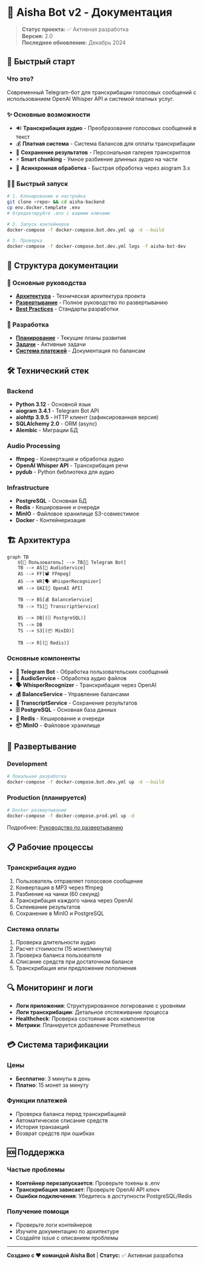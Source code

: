 # 🤖 Aisha Bot v2 - Документация

> **Статус проекта:** ✅ Активная разработка  
> **Версия:** 2.0  
> **Последнее обновление:** Декабрь 2024

## 🚀 Быстрый старт

### Что это?
Современный Telegram-бот для транскрибации голосовых сообщений с использованием OpenAI Whisper API и системой платных услуг.

### ✨ Основные возможности
- 🔊 **Транскрибация аудио** - Преобразование голосовых сообщений в текст
- 💰 **Платная система** - Система балансов для оплаты транскрибации  
- 📝 **Сохранение результатов** - Персональная галерея транскриптов
- ⚡ **Smart chunking** - Умное разбиение длинных аудио на части
- 🔄 **Асинхронная обработка** - Быстрая обработка через aiogram 3.x

### 🏃‍♂️ Быстрый запуск

```bash
# 1. Клонирование и настройка
git clone <repo> && cd aisha-backend
cp env.docker.template .env
# Отредактируйте .env с вашими ключами

# 2. Запуск контейнеров
docker-compose -f docker-compose.bot.dev.yml up -d --build

# 3. Проверка
docker-compose -f docker-compose.bot.dev.yml logs -f aisha-bot-dev
```

## 📁 Структура документации

### 📖 Основные руководства
- **[Архитектура](architecture.md)** - Техническая архитектура проекта
- **[Развертывание](DEPLOYMENT.md)** - Полное руководство по развертыванию
- **[Best Practices](best_practices.md)** - Стандарты разработки

### 🔧 Разработка
- **[Планирование](PLANNING.md)** - Текущие планы развития
- **[Задачи](TASK.md)** - Активные задачи
- **[Система платежей](PAYMENT_SYSTEM.md)** - Документация по балансам

## 🛠️ Технический стек

### Backend
- **Python 3.12** - Основной язык
- **aiogram 3.4.1** - Telegram Bot API
- **aiohttp 3.9.5** - HTTP клиент (зафиксированная версия)
- **SQLAlchemy 2.0** - ORM (async)
- **Alembic** - Миграции БД

### Audio Processing
- **ffmpeg** - Конвертация и обработка аудио
- **OpenAI Whisper API** - Транскрибация речи
- **pydub** - Python библиотека для аудио

### Infrastructure
- **PostgreSQL** - Основная БД
- **Redis** - Кеширование и очереди
- **MinIO** - Файловое хранилище S3-совместимое
- **Docker** - Контейнеризация

## 🏗️ Архитектура

```mermaid
graph TB
    U[👤 Пользователь] --> TB[🤖 Telegram Bot]
    TB --> AS[🎵 AudioService]
    AS --> FF[📽️ FFmpeg]
    AS --> WR[🗣️ WhisperRecognizer]
    WR --> OAI[🤖 OpenAI API]
    
    TB --> BS[💰 BalanceService]
    TB --> TS[📝 TranscriptService]
    
    BS --> DB[(🗄️ PostgreSQL)]
    TS --> DB
    TS --> S3[(📦 MinIO)]
    
    TB --> R[(🔴 Redis)]
```

### Основные компоненты

- **🤖 Telegram Bot** - Обработка пользовательских сообщений
- **🎵 AudioService** - Обработка аудио файлов
- **🗣️ WhisperRecognizer** - Транскрибация через OpenAI
- **💰 BalanceService** - Управление балансами
- **📝 TranscriptService** - Сохранение результатов
- **🗄️ PostgreSQL** - Основная база данных
- **🔴 Redis** - Кеширование и очереди
- **📦 MinIO** - Файловое хранилище

## 🚀 Развертывание

### Development
```bash
# Локальная разработка
docker-compose -f docker-compose.bot.dev.yml up -d --build
```

### Production (планируется)
```bash
# Docker развертывание
docker-compose -f docker-compose.prod.yml up -d
```

Подробнее: [Руководство по развертыванию](DEPLOYMENT.md)

## 📋 Рабочие процессы

### Транскрибация аудио
1. Пользователь отправляет голосовое сообщение
2. Конвертация в MP3 через ffmpeg
3. Разбиение на чанки (60 секунд)
4. Транскрибация каждого чанка через OpenAI
5. Склеивание результатов
6. Сохранение в MinIO и PostgreSQL

### Система оплаты
1. Проверка длительности аудио
2. Расчет стоимости (15 монет/минута)
3. Проверка баланса пользователя
4. Списание средств при достаточном балансе
5. Транскрибация или предложение пополнения

## 🔍 Мониторинг и логи

- **Логи приложения**: Структурированное логирование с уровнями
- **Логи транскрибации**: Детальное отслеживание процесса
- **Healthcheck**: Проверка состояния всех компонентов
- **Метрики**: Планируется добавление Prometheus

## 💳 Система тарификации

### Цены
- **Бесплатно**: 3 минуты в день
- **Платно**: 15 монет за минуту

### Функции платежей
- Проверка баланса перед транскрибацией
- Автоматическое списание средств
- История транзакций
- Возврат средств при ошибках

## 🆘 Поддержка

### Частые проблемы
- **Контейнер перезапускается**: Проверьте токены в .env
- **Транскрибация зависает**: Проверьте OpenAI API ключ
- **Ошибки подключения**: Убедитесь в доступности PostgreSQL/Redis

### Получение помощи
- Проверьте логи контейнеров
- Изучите документацию по архитектуре
- Создайте issue с описанием проблемы

---

**Создано с ❤️ командой Aisha Bot** | **Статус:** ✅ Активная разработка 